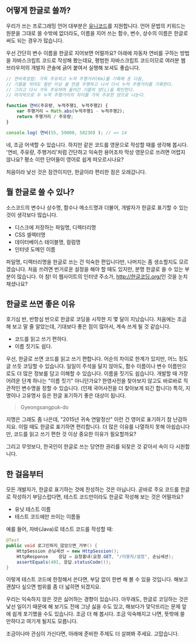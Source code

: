 ## 어떻게 한글로 쓸까?

우리가 쓰는 프로그래밍 언어 대부분은 [유니코드](/유니코드)를 지원합니다. 언어 문법의 키워드는 원문을 그대로 쓸 수밖에 없더라도, 이름을 지어 쓰는 함수, 변수, 상수의 이름은 한글로 써도 되는 경우가 많습니다.

우선 간단히 변수 이름을 한글로 지어보면 어떨까요? 아래에 자동차 연비를 구하는 방법을 자바스크립트 코드로 작성해 봤는데요, 평범한 자바스크립트 코드이므로 여러분 웹 브라우저의 개발자 콘솔에 긁어 붙여서 실행해 보셔도 좋습니다.

``` javascript
// 연비측정법: 가득 주유하고 누적 주행거리(Km)를 기록해 둔 다음,
// 기름을 적어도 절반 이상 쓸 만큼 주행하고 나서 다시 누적 주행거리를 기록한다.
// 그리고 다시 가득 주유하며 들어간 기름의 양(L)을 확인한다.
// 마지막으로 두 누적 주행거리의 차이를 가득 주유한 양으로 나눈다.

function 연비(주유량, 누적주행1, 누적주행2) {
    var 주행거리 = Math.abs(누적주행1 - 누적주행2);
    return 주행거리 / 주유량;
}

console.log( 연비(55, 59000, 58230) ); // => 14
```

네, 조금 어색할 수 있습니다. 하지만 같은 코드를 영문으로 작성할 때를 생각해 봅시다. '연비, 주유량, 주행거리'처럼 간단하고 익숙한 용어조차 막상 영문으로 쓰려면 어렵지 않나요? 평소 이런 단어들이 영어로 쉽게 떠오르시나요?

처음이라 낯선 것은 잠깐이지만, 한글이라 편리한 점은 오래갑니다.

## 뭘 한글로 쓸 수 있나?

소스코드의 변수나 상수명, 함수나 메소드명과 더불어, 개발자가 한글로 표기할 수 있는 것이 생각보다 많습니다.

* 디스크에 저장하는 파일명, 디렉터리명
* CSS 셀렉터명
* 데이터베이스 테이블명, 컬럼명
* 인터넷 도메인 이름

파일명, 디렉터리명을 한글로 쓰는 건 익숙한 편입니다만, 나머지는 좀 생소할지도 모르겠습니다. 처음 쓰려면 번거로운 설정을 해야 할 때도 있지만, 분명 한글로 쓸 수 있는 부분이 많습니다. 아 참! 이 웹사이트의 인터넷 주소가, <http://한글코딩.org/>인 것을 눈치채셨나요?

## 한글로 쓰면 좋은 이유

호기심 반, 반항심 반으로 한글로 코딩을 시작한 지 몇 달이 지났습니다. 처음에는 조금 해 보고 말 줄 알았는데, 기대보다 좋은 점이 많아서, 계속 쓰게 될 것 같습니다.

* 코드를 읽고 쓰기 편하다.
* 이름 짓기도 쉽다.

우선, 한글로 쓰면 코드를 읽고 쓰기 편합니다. 어순의 차이로 한계가 있지만, 어느 정도 글 쓰듯 코딩할 수 있습니다. 일일이 주석을 달지 않아도, 함수 이름이나 변수 이름만으로도 더 많은 정보를 담고 이해할 수 있습니다. 이름을 짓기도 쉽습니다. 개발할 때 가장 어려운 단계 하나는 "이름 짓기" 아니던가요? 한영사전을 찾아보지 않고도 바로바로 직관적인 변수명을 정할 수 있습니다. (인제 국어사전을 더 찾아보게 되긴 합니다) 특히, 지명이나 고유명사 등은 한글 표기하기 좋은 대상이 됩니다.

> Gyeongsangpuk-do

지명은 그래도 좀 나은데, "2015년 귀속 연말정산" 이런 건 영어로 표기하기 참 난감하지요. 이럴 때도 한글로 표기하면 편리합니다. 더 많은 이유를 나열하지 못해 아쉽습니다만, 코드를 읽고 쓰기 편한 것 이상 중요한 이유가 필요할까요?

그리고 무엇보다, 한국인이 한글로 쓰는 당연한 권리를 되찾은 것 같아서 속이 다 시원합니다.

## 한 걸음부터

모든 개발자가, 한글로 표기하는 것에 찬성하는 것은 아닙니다. 곧바로 주요 코드를 한글로 작성하기 부담스럽다면, 테스트 코드만이라도 한글로 작성해 보는 것은 어떨까요?

* 유닛 테스트 이름
* 테스트 코드에만 쓰이는 이름들

예를 들어, 자바(Java)로 테스트 코드를 작성할 때:

``` java
@Test
public void 로그인하지_않았으면_거부() {
    HttpSession 손님세션 = new HttpSession();
    HttpResponse    응답 = 요청흉내(요청.GET, "/이용자/설정", 손님세션);
    assertEquals(401, 응답.statusCode());
}
```

이렇게 테스트 코드에 한정해서 쓴다면, 부담 없이 한번 해 볼 수 있을 것입니다. 해보고 괜찮다 싶으면 범위를 좀 더 넓히면 되겠지요.

우리는 익숙하지 않은 것은 싫어하는 경향이 있습니다. 아무래도, 한글로 코딩하는 것은 낯선 일이기 때문에 해 보기도 전에 그냥 싫을 수도 있고, 해보다가 맞닥뜨리는 문제 앞에 쉽게 포기했을 수도 있습니다. 조금 더 해 봅시다. 조금 익숙해지고 나면, 뜻밖에 쓸 만하다고 여기게 될지도 모릅니다.

조금이나마 관심이 가신다면, 아래에 준비한 주제도 더 살펴봐 주세요. 고맙습니다.
